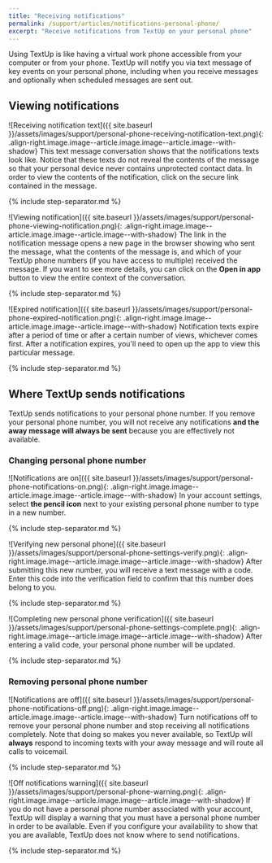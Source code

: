 ```yaml
---
title: "Receiving notifications"
permalink: /support/articles/notifications-personal-phone/
excerpt: "Receive notifications from TextUp on your personal phone"
---
```


Using TextUp is like having a virtual work phone accessible from your computer or from your phone. TextUp will notify you via text message of key events on your personal phone, including when you receive messages and optionally when scheduled messages are sent out.

## Viewing notifications

![Receiving notification text]({{ site.baseurl }}/assets/images/support/personal-phone-receiving-notification-text.png){: .align-right.image.image--article.image.image--article.image--with-shadow} This text message conversation shows that the notifications texts look like. Notice that these texts do not reveal the contents of the message so that your personal device never contains unprotected contact data. In order to view the contents of the notification, click on the secure link contained in the message.

{% include step-separator.md %}

![Viewing notification]({{ site.baseurl }}/assets/images/support/personal-phone-viewing-notification.png){: .align-right.image.image--article.image.image--article.image--with-shadow} The link in the notification message opens a new page in the browser showing who sent the message, what the contents of the message is, and which of your TextUp phone numbers (if you have access to multiple) received the message. If you want to see more details, you can click on the **Open in app** button to view the entire context of the conversation.

{% include step-separator.md %}

![Expired notification]({{ site.baseurl }}/assets/images/support/personal-phone-expired-notification.png){: .align-right.image.image--article.image.image--article.image--with-shadow} Notification texts expire after a period of time or after a certain number of views, whichever comes first. After a notification expires, you'll need to open up the app to view this particular message.

{% include step-separator.md %}

## Where TextUp sends notifications

TextUp sends notifications to your personal phone number. If you remove your personal phone number, you will not receive any notifications **and the away message will always be sent** because you are effectively not available.

### Changing personal phone number

![Notifications are on]({{ site.baseurl }}/assets/images/support/personal-phone-notifications-on.png){: .align-right.image.image--article.image.image--article.image--with-shadow} In your account settings, select **the pencil icon** next to your existing personal phone number to type in a new number.

{% include step-separator.md %}

![Verifying new personal phone]({{ site.baseurl }}/assets/images/support/personal-phone-settings-verify.png){: .align-right.image.image--article.image.image--article.image--with-shadow} After submitting this new number, you will receive a text message with a code. Enter this code into the verification field to confirm that this number does belong to you.

{% include step-separator.md %}

![Completing new personal phone verification]({{ site.baseurl }}/assets/images/support/personal-phone-settings-complete.png){: .align-right.image.image--article.image.image--article.image--with-shadow} After entering a valid code, your personal phone number will be updated.

{% include step-separator.md %}

### Removing personal phone number

![Notifications are off]({{ site.baseurl }}/assets/images/support/personal-phone-notifications-off.png){: .align-right.image.image--article.image.image--article.image--with-shadow} Turn notifications off to remove your personal phone number and stop receiving all notifications completely. Note that doing so makes you never available, so TextUp will **always** respond to incoming texts with your away message and will route all calls to voicemail.

{% include step-separator.md %}

![Off notifications warning]({{ site.baseurl }}/assets/images/support/personal-phone-warning.png){: .align-right.image.image--article.image.image--article.image--with-shadow} If you do not have a personal phone number associated with your account, TextUp will display a warning that you must have a personal phone number in order to be available. Even if you configure your availability to show that you are available, TextUp does not know where to send notifications.

{% include step-separator.md %}
